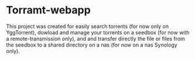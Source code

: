 # Torramt-webapp

This project was created for easily search torrents (for now only on YggTorrent), dowload and manage your torrents on a seedbox (for now with a remote-transmission only), and and transfer directly the file or files from the seedbox to a shared directory on a nas (for now on a nas Synology only).
